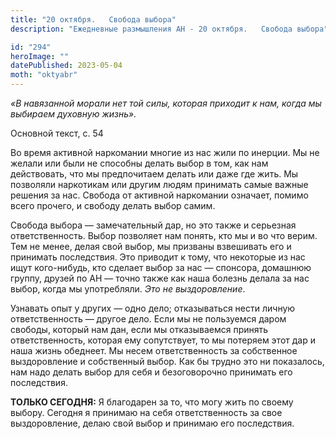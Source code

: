 ```yaml
---
title: "20 октября.   Свобода выбора"
description: "Ежедневные размышления АН - 20 октября.   Свобода выбора"

id: "294"
heroImage: ""
datePublished: 2023-05-04
moth: "oktyabr"
---
```


_«В навязанной морали нет той силы, которая приходит к нам, когда мы выбираем
духовную жизнь»._

Основной текст, с. 54

Во время активной наркомании многие из нас жили по инерции. Мы не желали или
были не способны делать выбор в том, как нам действовать, что мы предпочитаем
делать или даже где жить. Мы позволяли наркотикам или другим людям принимать
самые важные решения за нас. Свобода от активной наркомании означает, помимо
всего прочего, и свободу делать выбор самим.

Свобода выбора — замечательный дар, но это также и серьезная ответственность.
Выбор позволяет нам понять, кто мы и во что верим. Тем не менее, делая свой
выбор, мы призваны взвешивать его и принимать последствия. Это приводит к
тому, что некоторые из нас ищут кого-нибудь, кто сделает выбор за нас —
спонсора, домашнюю группу, друзей по АН — точно также как наша болезнь делала
за нас выбор, когда мы употребляли. _Это не выздоровление_.

Узнавать опыт у других — одно дело; отказываться нести личную ответственность
— другое дело. Если мы не пользуемся даром свободы, который нам дан, если мы
отказываемся принять ответственность, которая ему сопутствует, то мы потеряем
этот дар и наша жизнь обеднеет. Мы несем ответственность за собственное
выздоровление и собственный выбор. Как бы трудно это ни показалось, нам надо
делать выбор для себя и безоговорочно принимать его последствия.

**ТОЛЬКО СЕГОДНЯ:** Я благодарен за то, что могу жить по своему выбору.
Сегодня я принимаю на себя ответственность за свое выздоровление, делаю свой
выбор и принимаю его последствия.
